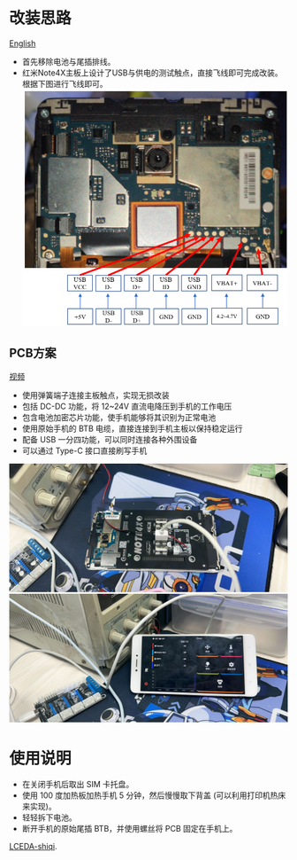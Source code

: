 # 改装思路
[English](./readme.md)

- 首先移除电池与尾插排线。
- 红米Note4X主板上设计了USB与供电的测试触点，直接飞线即可完成改装。根据下图进行飞线即可。
![fig1](./note4x.png)

## PCB方案
[视频](https://www.bilibili.com/video/BV1oH4y177H2/)
- 使用弹簧端子连接主板触点，实现无损改装
- 包括 DC-DC 功能，将 12~24V 直流电降压到手机的工作电压
- 包含电池加密芯片功能，使手机能够将其识别为正常电池
- 使用原始手机的 BTB 电缆，直接连接到手机主板以保持稳定运行
- 配备 USB 一分四功能，可以同时连接各种外围设备
- 可以通过 Type-C 接口直接刷写手机

![wt1](./1.jpg)
![wt2](./2.jpg)

# 使用说明

- 在关闭手机后取出 SIM 卡托盘。
- 使用 100 度加热板加热手机 5 分钟，然后慢慢取下背盖 (可以利用打印机热床来实现)。
- 轻轻拆下电池。
- 断开手机的原始尾插 BTB，并使用螺丝将 PCB 固定在手机上。

[LCEDA-shiqi](https://oshwhub.com/sqkj).
